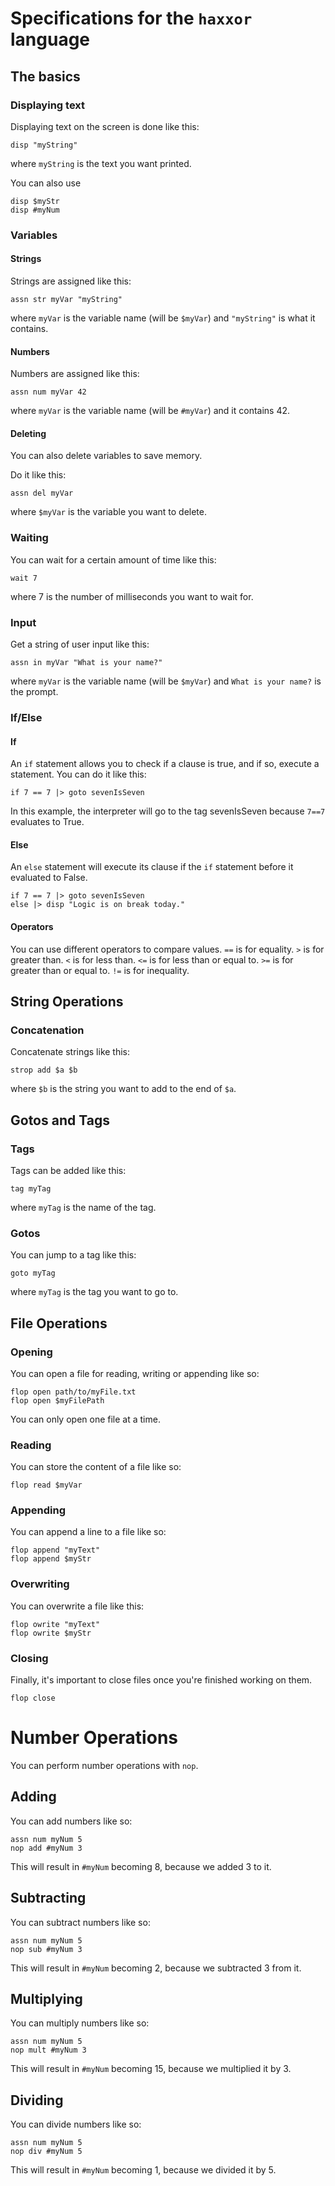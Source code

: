 # Specifications for the `haxxor` language
## The basics
### Displaying text
Displaying text on the screen is done like this:
```
disp "myString"
```
where `myString` is the text you want printed.

You can also use
```
disp $myStr
disp #myNum
```

### Variables
#### Strings
Strings are assigned like this:
```
assn str myVar "myString"
```

where `myVar` is the variable name (will be `$myVar`) and `"myString"` is what it contains.

#### Numbers
Numbers are assigned like this:
```
assn num myVar 42
```
where `myVar` is the variable name (will be `#myVar`) and it contains 42.

#### Deleting
You can also delete variables to save memory.

Do it like this:
```
assn del myVar
```
where `$myVar` is the variable you want to delete.

### Waiting
You can wait for a certain amount of time like this:
```
wait 7
```
where 7 is the number of milliseconds you want to wait for.

### Input
Get a string of user input like this:
```
assn in myVar "What is your name?"
```
where `myVar` is the variable name (will be `$myVar`) and `What is your name?` is the prompt.

### If/Else
#### If
An `if` statement allows you to check if a clause is true, and if so, execute a statement.
You can do it like this:
```
if 7 == 7 |> goto sevenIsSeven 
```

In this example, the interpreter will go to the tag sevenIsSeven because `7==7` evaluates to True.
#### Else
An `else` statement will execute its clause if the `if` statement before it evaluated to False.
```
if 7 == 7 |> goto sevenIsSeven 
else |> disp "Logic is on break today."
```
#### Operators
You can use different operators to compare values.
`==` is for equality.
`>` is for greater than.
`<` is for less than.
`<=` is for less than or equal to.
`>=` is for greater than or equal to.
`!=` is for inequality.

## String Operations
### Concatenation
Concatenate strings like this:
 ```
 strop add $a $b
 ```
where `$b` is the string you want to add to the end of `$a`.

## Gotos and Tags
### Tags
Tags can be added like this:
```
tag myTag
```
where `myTag` is the name of the tag.

### Gotos
You can jump to a tag like this:
```
goto myTag
```
where `myTag` is the tag you want to go to.

## File Operations
### Opening
You can open a file for reading, writing or appending like so:
```
flop open path/to/myFile.txt
flop open $myFilePath
```
You can only open one file at a time.

### Reading
You can store the content of a file like so:
```
flop read $myVar
```

### Appending
You can append a line to a file like so:
```
flop append "myText"
flop append $myStr
```

### Overwriting
You can overwrite a file like this:
```
flop owrite "myText"
flop owrite $myStr
```

### Closing
Finally, it's important to close files once you're finished working on them.
```
flop close
```

# Number Operations
You can perform number operations with `nop`.

## Adding
You can add numbers like so:
```
assn num myNum 5
nop add #myNum 3
```
This will result in `#myNum` becoming 8, because we added 3 to it.

## Subtracting
You can subtract numbers like so:
```
assn num myNum 5
nop sub #myNum 3
```
This will result in `#myNum` becoming 2, because we subtracted 3 from it.

## Multiplying
You can multiply numbers like so:
```
assn num myNum 5
nop mult #myNum 3
```
This will result in `#myNum` becoming 15, because we multiplied it by 3.

## Dividing
You can divide numbers like so:
```
assn num myNum 5
nop div #myNum 5
```
This will result in `#myNum` becoming 1, because we divided it by 5.
